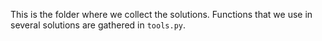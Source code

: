 This is the folder where we collect the solutions. Functions that we use in several solutions are gathered in `tools.py`.
